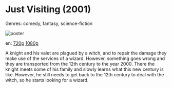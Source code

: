 # Just Visiting (2001)

Genres: comedy, fantasy, science-fiction

![poster](http://image.tmdb.org/t/p/w500/HCvGblUEWpo1FlNHVFQCvYTLnK.jpg)

en:
  [720p](magnet:?xt=urn:btih:FCB470F6E1AFBAB6FEFA531DDEE58542045D9020&tr=udp://glotorrents.pw:6969/announce&tr=udp://tracker.opentrackr.org:1337/announce&tr=udp://torrent.gresille.org:80/announce&tr=udp://tracker.openbittorrent.com:80&tr=udp://tracker.coppersurfer.tk:6969&tr=udp://tracker.leechers-paradise.org:6969&tr=udp://p4p.arenabg.ch:1337&tr=udp://tracker.internetwarriors.net:1337)
  [1080p](magnet:?xt=urn:btih:01EE88BBC8EC6E9287BBB9AA255EDFBFCF73D27C&tr=udp://glotorrents.pw:6969/announce&tr=udp://tracker.opentrackr.org:1337/announce&tr=udp://torrent.gresille.org:80/announce&tr=udp://tracker.openbittorrent.com:80&tr=udp://tracker.coppersurfer.tk:6969&tr=udp://tracker.leechers-paradise.org:6969&tr=udp://p4p.arenabg.ch:1337&tr=udp://tracker.internetwarriors.net:1337)
  


A knight and his valet are plagued by a witch, and to repair the damage they make use of the services of a wizard. However, something goes wrong and they are transported from the 12th century to the year 2000. There the knight meets some of his family and slowly learns what this new century is like. However, he still needs to get back to the 12th century to deal with the witch, so he starts looking for a wizard.